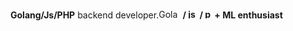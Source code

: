 
<strong>Golang/Js/PHP</strong> backend developer.<img src="https://upload.wikimedia.org/wikipedia/commons/thumb/0/05/Go_Logo_Blue.svg/2560px-Go_Logo_Blue.svg.png" alt="Golang Logo" width="35" height="15"><strong> / </storng><img src="https://static-00.iconduck.com/assets.00/javascript-js-icon-2048x2048-nyxvtvk0.png" alt="js Logo" width="15" height="15"> <strong> / </storng> <img src="https://upload.wikimedia.org/wikipedia/commons/thumb/3/31/Webysther_20160423_-_Elephpant.svg/2560px-Webysther_20160423_-_Elephpant.svg.png" alt="php Logo" width="15" height="15"><strong>+ ML</strong> enthusiast
